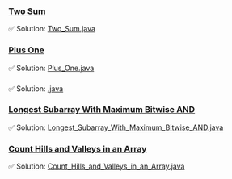 ### [Two Sum](https://leetcode.com/problems/two-sum/description/)
✅ Solution: [Two_Sum.java](Two_Sum.java)

### [Plus One](https://leetcode.com/problems/plus-one/description/)
✅ Solution: [Plus_One.java](Plus_One.java)

### [](https://leetcode.com/problems//description/)
✅ Solution: [.java](.java)

### [Longest Subarray With Maximum Bitwise AND](https://leetcode.com/problems/longest-subarray-with-maximum-bitwise-and/description/)
✅ Solution: [Longest_Subarray_With_Maximum_Bitwise_AND.java](Longest_Subarray_With_Maximum_Bitwise_AND.java)

### [Count Hills and Valleys in an Array](https://leetcode.com/problems/count-hills-and-valleys-in-an-array/description/)
✅ Solution: [Count_Hills_and_Valleys_in_an_Array.java](Count_Hills_and_Valleys_in_an_Array.java)

